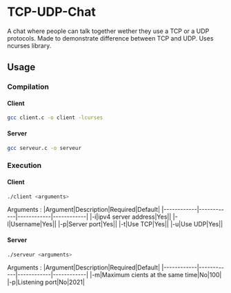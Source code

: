 # TCP-UDP-Chat
A chat where people can talk together wether they use a TCP or a UDP protocols. Made to demonstrate difference between TCP and UDP.
Uses ncurses library.

## Usage

### Compilation

#### Client

```bash
gcc client.c -o client -lcurses
```

#### Server

```bash
gcc serveur.c -o serveur
```

### Execution

#### Client

```bash
./client <arguments>
``` 

Arguments :
|Argument|Description|Required|Default|
|------------|------------|------------|------------|
|-i|ipv4 server address|Yes||
|-l|Username|Yes||
|-p|Server port|Yes||
|-t|Use TCP|Yes||
|-u|Use UDP|Yes||

#### Server

```bash
./serveur <arguments>
``` 

Arguments :
|Argument|Description|Required|Default|
|------------|------------|------------|------------|
|-m|Maximum cients at the same time|No|100|
|-p|Listening port|No|2021|
